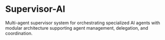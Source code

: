 # Supervisor-AI
Multi-agent supervisor system for orchestrating specialized AI agents with modular architecture supporting agent management, delegation, and coordination.
